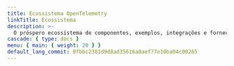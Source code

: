 ```yaml
---
title: Ecossistema OpenTelemetry
linkTitle: Ecossistema
description: >-
  O próspero ecossistema de componentes, exemplos, integrações e fornecedores do OpenTelemetry
cascade: { type: docs }
menu: { main: { weight: 20 } }
default_lang_commit: 9fbbc2381d9d8ad35616a0aef77e10ba04c00265
---
```

